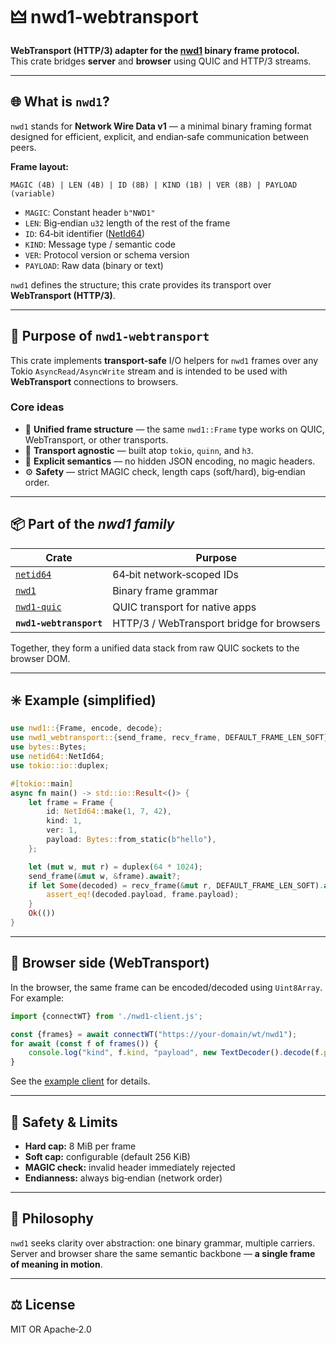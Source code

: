 # 🜲 nwd1‑webtransport

**WebTransport (HTTP/3) adapter for the [nwd1](https://crates.io/crates/nwd1) binary frame protocol.**  
This crate bridges **server** and **browser** using QUIC and HTTP/3 streams.

---

## 🌐 What is `nwd1`?

`nwd1` stands for **Network Wire Data v1** — a minimal binary framing format designed for efficient, explicit, and
endian‑safe communication between peers.

**Frame layout:**

```
MAGIC (4B) | LEN (4B) | ID (8B) | KIND (1B) | VER (8B) | PAYLOAD (variable)
```

- `MAGIC`: Constant header `b"NWD1"`
- `LEN`: Big‑endian `u32` length of the rest of the frame
- `ID`: 64‑bit identifier ([NetId64](https://crates.io/crates/netid64))
- `KIND`: Message type / semantic code
- `VER`: Protocol version or schema version
- `PAYLOAD`: Raw data (binary or text)

`nwd1` defines the structure; this crate provides its transport over **WebTransport (HTTP/3)**.

---

## 🚀 Purpose of `nwd1‑webtransport`

This crate implements **transport‑safe** I/O helpers for `nwd1` frames over any Tokio `AsyncRead/AsyncWrite` stream and
is intended to be used with **WebTransport** connections to browsers.

### Core ideas

- 🧱 **Unified frame structure** — the same `nwd1::Frame` type works on QUIC, WebTransport, or other transports.
- 🧩 **Transport agnostic** — built atop `tokio`, `quinn`, and `h3`.
- 🧠 **Explicit semantics** — no hidden JSON encoding, no magic headers.
- ⚙️ **Safety** — strict MAGIC check, length caps (soft/hard), big‑endian order.

---

## 📦 Part of the *nwd1 family*

| Crate                                             | Purpose                                   |
|---------------------------------------------------|-------------------------------------------|
| [`netid64`](https://crates.io/crates/netid64)     | 64‑bit network‑scoped IDs                 |
| [`nwd1`](https://crates.io/crates/nwd1)           | Binary frame grammar                      |
| [`nwd1‑quic`](https://crates.io/crates/nwd1-quic) | QUIC transport for native apps            |
| **`nwd1‑webtransport`**                           | HTTP/3 / WebTransport bridge for browsers |

Together, they form a unified data stack from raw QUIC sockets to the browser DOM.

---

## ✳️ Example (simplified)

```rust
use nwd1::{Frame, encode, decode};
use nwd1_webtransport::{send_frame, recv_frame, DEFAULT_FRAME_LEN_SOFT};
use bytes::Bytes;
use netid64::NetId64;
use tokio::io::duplex;

#[tokio::main]
async fn main() -> std::io::Result<()> {
	let frame = Frame {
		id: NetId64::make(1, 7, 42),
		kind: 1,
		ver: 1,
		payload: Bytes::from_static(b"hello"),
	};

	let (mut w, mut r) = duplex(64 * 1024);
	send_frame(&mut w, &frame).await?;
	if let Some(decoded) = recv_frame(&mut r, DEFAULT_FRAME_LEN_SOFT).await? {
		assert_eq!(decoded.payload, frame.payload);
	}
	Ok(())
}
```

---

## 🧭 Browser side (WebTransport)

In the browser, the same frame can be encoded/decoded using `Uint8Array`.  
For example:

```js
import {connectWT} from './nwd1-client.js';

const {frames} = await connectWT("https://your-domain/wt/nwd1");
for await (const f of frames()) {
    console.log("kind", f.kind, "payload", new TextDecoder().decode(f.payload));
}
```

See the [example client](https://github.com/iadev09/nwd1-webtransport/tree/main/demo) for details.

---

## 🔐 Safety & Limits

- **Hard cap:** 8 MiB per frame
- **Soft cap:** configurable (default 256 KiB)
- **MAGIC check:** invalid header immediately rejected
- **Endianness:** always big‑endian (network order)

---

## 🧱 Philosophy

`nwd1` seeks clarity over abstraction: one binary grammar, multiple carriers.  
Server and browser share the same semantic backbone — **a single frame of meaning in motion**.

---

## ⚖️ License

MIT OR Apache‑2.0